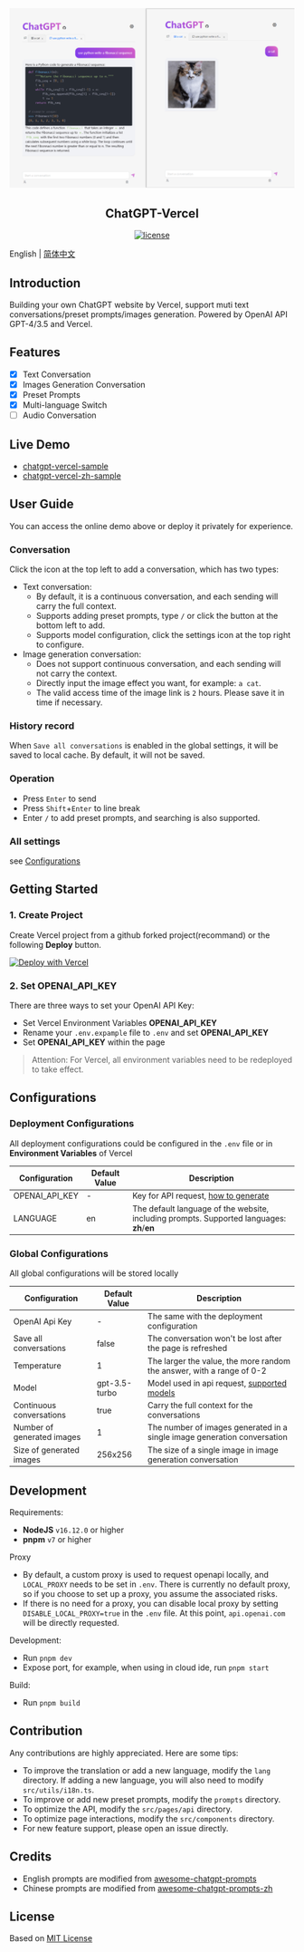 ![](assets/preview.png)

<h2 align="center">ChatGPT-Vercel</h2>

<p align="center">
  <a href="https://github.com/GPTGenius/chatgpt-vercel/blob/main/LICENSE">
    <img alt="license" src="https://img.shields.io/github/license/GPTGenius/chatgpt-vercel">
  </a>
</p>

English | [简体中文](./README.zh-CN.md)

## Introduction
Building your own ChatGPT website by Vercel, support muti text conversations/preset prompts/images generation. Powered by OpenAI API GPT-4/3.5 and Vercel.


## Features
- [x] Text Conversation
- [x] Images Generation Conversation
- [x] Preset Prompts
- [x] Multi-language Switch
- [ ] Audio Conversation

## Live Demo
- [chatgpt-vercel-sample](https://chatgpt-vercel-sample.vercel.app/)
- [chatgpt-vercel-zh-sample](https://chatgpt-vercel-zh-sample.vercel.app/)

## User Guide
You can access the online demo above or deploy it privately for experience.

### Conversation
Click the icon at the top left to add a conversation, which has two types:
- Text conversation:
  - By default, it is a continuous conversation, and each sending will carry the full context.
  - Supports adding preset prompts, type `/` or click the button at the bottom left to add.
  - Supports model configuration, click the settings icon at the top right to configure.
- Image generation conversation:
  - Does not support continuous conversation, and each sending will not carry the context.
  - Directly input the image effect you want, for example: `a cat`.
  - The valid access time of the image link is `2` hours. Please save it in time if necessary.

### History record
When `Save all conversations` is enabled in the global settings, it will be saved to local cache. By default, it will not be saved.

### Operation
- Press `Enter` to send
- Press `Shift`+`Enter` to line break
- Enter `/` to add preset prompts, and searching is also supported.

### All settings
see [Configurations](#Configurations)

## Getting Started

### 1. Create Project
Create Vercel project from a github forked project(recommand) or the following **Deploy** button.

[![Deploy with Vercel](https://vercel.com/button)](https://vercel.com/new/clone?repository-url=https://github.com/GPTGenius/chatgpt-vercel&env=OPENAI_API_KEY)

### 2. Set OPENAI_API_KEY
There are three ways to set your OpenAI API Key:
- Set Vercel Environment Variables **OPENAI_API_KEY**
- Rename your `.env.expample` file to `.env` and set **OPENAI_API_KEY**
- Set **OPENAI_API_KEY** within the page

> Attention: For Vercel, all environment variables need to be redeployed to take effect.

## Configurations
### Deployment Configurations
All deployment configurations could be configured in the `.env` file or in **Environment Variables** of Vercel

| Configuration  | Default Value | Description                                                                                | 
| -------------- | ------------- | ------------------------------------------------------------------------------------------ |
| OPENAI_API_KEY | -             | Key for API request, [how to generate](https://platform.openai.com/account/api-keys)       |
| LANGUAGE       | en            | The default language of the website, including prompts. Supported languages: **zh**/**en** |


### Global Configurations
All global configurations will be stored locally

| Configuration              | Default Value | Description                                                                                                         |
| -------------------------- | ------------- | ------------------------------------------------------------------------------------------------------------------- |
| OpenAI Api Key             | -             | The same with the deployment configuration                                                                          |
| Save all conversations     | false         | The conversation won't be lost after the page is refreshed                                                          |
| Temperature                | 1             | The larger the value, the more random the answer, with a range of 0-2                                               |
| Model                      | gpt-3.5-turbo | Model used in api request, [supported models](https://platform.openai.com/docs/models/model-endpoint-compatibility) |
| Continuous conversations   | true          | Carry the full context for the conversations                                                                        |
| Number of generated images | 1             | The number of images generated in a single image generation conversation                                            |
| Size of generated images   | 256x256       | The size of a single image in image generation conversation                                                         |

## Development
Requirements:
- **NodeJS** `v16.12.0` or higher
- **pnpm** `v7` or higher

Proxy
- By default, a custom proxy is used to request openapi locally, and `LOCAL_PROXY` needs to be set in `.env`. There is currently no default proxy, so if you choose to set up a proxy, you assume the associated risks.
- If there is no need for a proxy, you can disable local proxy by setting `DISABLE_LOCAL_PROXY=true` in the `.env` file. At this point, `api.openai.com` will be directly requested.

Development:
- Run `pnpm dev`
- Expose port, for example, when using in cloud ide, run `pnpm start`

Build:
- Run `pnpm build`

## Contribution
Any contributions are highly appreciated. Here are some tips:
- To improve the translation or add a new language, modify the `lang` directory. If adding a new language, you will also need to modify `src/utils/i18n.ts`.
- To improve or add new preset prompts, modify the `prompts` directory.
- To optimize the API, modify the `src/pages/api` directory.
- To optimize page interactions, modify the `src/components` directory.
- For new feature support, please open an issue directly.

## Credits
- English prompts are modified from [awesome-chatgpt-prompts](https://github.com/f/awesome-chatgpt-prompts)
- Chinese prompts are modified from [awesome-chatgpt-prompts-zh](https://github.com/PlexPt/awesome-chatgpt-prompts-zh)

## License
Based on [MIT License](./LICENSE)
